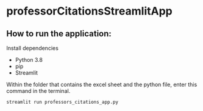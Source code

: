 # professorCitationsStreamlitApp
## How to run the application:
Install dependencies
 * Python 3.8
 * pip
 * Streamlit



Within the folder that contains the excel sheet and the python file,
enter this command in the terminal.

`streamlit run professors_citations_app.py`
